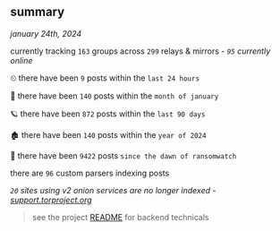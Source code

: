 
## summary
_january 24th, 2024_

currently tracking `163` groups across `299` relays & mirrors - _`95` currently online_

⏲ there have been `9` posts within the `last 24 hours`

🦈 there have been `140` posts within the `month of january`

🪐 there have been `872` posts within the `last 90 days`

🏚 there have been `140` posts within the `year of 2024`

🦕 there have been `9422` posts `since the dawn of ransomwatch`

there are `96` custom parsers indexing posts

_`20` sites using v2 onion services are no longer indexed - [support.torproject.org](https://support.torproject.org/onionservices/v2-deprecation/)_

> see the project [README](https://github.com/joshhighet/ransomwatch#ransomwatch--) for backend technicals
